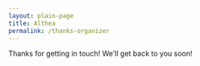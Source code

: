 ```yaml
---
layout: plain-page
title: Althea
permalink: /thanks-organizer
---
```


Thanks for getting in touch! We'll get back to you soon!
